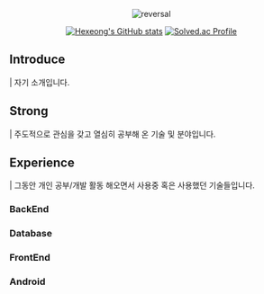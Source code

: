 <div align="center">
  
![reversal](https://capsule-render.vercel.app/api?type=rect&text=%20Hexeong%20&fontAlign=30&fontSize=30&fontColor=FFFFFF&desc=I'm%20junior%20Backen-end%20developer&descAlign=60&descAlignY=50&color=FF5050&textBg=true)

</div>

<div align="center">
  
  [![Hexeong's GitHub stats](https://github-readme-stats.vercel.app/api?username=Hexeong)](https://github.com/Hexeong/github-readme-stats)
  [![Solved.ac Profile](http://mazassumnida.wtf/api/v2/generate_badge?boj=123macanic)](https://solved.ac/123macanic/)
  
</div>

## Introduce
| 자기 소개입니다.

## Strong
| 주도적으로 관심을 갖고 열심히 공부해 온 기술 및 분야입니다.

## Experience
| 그동안 개인 공부/개발 활동 해오면서 사용중 혹은 사용했던 기술들입니다.

### BackEnd

### Database

### FrontEnd

### Android

<!--
**Hexeong/Hexeong** is a ✨ _special_ ✨ repository because its `README.md` (this file) appears on your GitHub profile.

Here are some ideas to get you started:

- 🔭 I’m currently working on ...
- 🌱 I’m currently learning ...
- 👯 I’m looking to collaborate on ...
- 🤔 I’m looking for help with ...
- 💬 Ask me about ...
- 📫 How to reach me: ...
- 😄 Pronouns: ...
- ⚡ Fun fact: ...
-->
